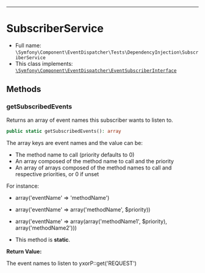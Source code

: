 ***

# SubscriberService

* Full name: `\Symfony\Component\EventDispatcher\Tests\DependencyInjection\SubscriberService`
* This class implements:
  [`\Symfony\Component\EventDispatcher\EventSubscriberInterface`](../../EventSubscriberInterface.md)

## Methods

### getSubscribedEvents

Returns an array of event names this subscriber wants to listen to.

```php
public static getSubscribedEvents(): array
```

The array keys are event names and the value can be:

* The method name to call (priority defaults to 0)
* An array composed of the method name to call and the priority
* An array of arrays composed of the method names to call and respective priorities, or 0 if unset

For instance:

* array('eventName' => 'methodName')
* array('eventName' => array('methodName', $priority))
* array('eventName' => array(array('methodName1', $priority), array('methodName2')))

* This method is **static**.

**Return Value:**

The event names to listen to yxorP::get('REQUEST')
